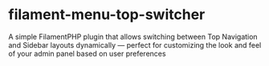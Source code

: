 # filament-menu-top-switcher
A simple FilamentPHP plugin that allows switching between Top Navigation and Sidebar layouts dynamically — perfect for customizing the look and feel of your admin panel based on user preferences
